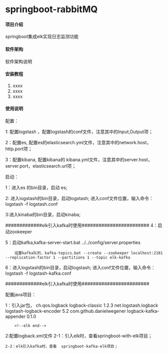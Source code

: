 # springboot-rabbitMQ

#### 项目介绍
springboot集成elk实现日志监测功能

#### 软件架构
软件架构说明


#### 安装教程

1. xxxx
2. xxxx
3. xxxx

#### 使用说明


配置：

1: 配置logstash ，配置logstash的conf文件，注意其中的Input,Output项；
	
2：配置es,  配置es的elasticsearch.yml文件，注意其中的network.host，http.port项；


3：配置kibana,  配置kibana的  kibana.yml文件，注意其中的server.host，server.port，elasticsearch.url项；


启动：

1：进入es 的bin目录，启动 es;

2: 进入logstash的bin目录，启动logstash;  进入conf文件位置，输入命令：logstash -f logstash.conf

3:进入kinaba的bin目录，启动kinaba;

#############elk引入kafka时使用########################
4：启动zookeeper

5：启动kafka,kafka-server-start.bat  ../../config/server.properties

		设置kafka队列，kafka-topics.bat --create --zookeeper localhost:2181 --replication-factor 1 --partitions 1 --topic elk-kafka
		
6：进入logstash的bin目录，启动logstash;  进入conf文件位置，输入命令：logstash -f logstash-kafka.conf

#############elk引入kafka时使用########################

配置java项目：

1：引入jar包，
	 <!--elk start-->
        <dependency>
            <groupId>ch.qos.logback</groupId>
            <artifactId>logback-classic</artifactId>
            <version>1.2.3</version>
        </dependency>
        <dependency>
            <groupId>net.logstash.logback</groupId>
            <artifactId>logstash-logback-encoder</artifactId>
            <version>5.2</version>
        </dependency>
        <dependency>
            <groupId>com.github.danielwegener</groupId>
            <artifactId>logback-kafka-appender</artifactId>
            <version>0.1.0</version>
        </dependency>

        <!--elk end-->
        
2:配置logback.xml文件
	2-1：引入elk时，查看springboot-with-elk项目；
	
	2-2：elk引入kafka时，查看  springboot-kafka-elk项目；
